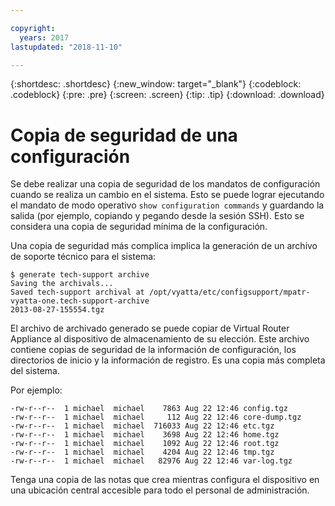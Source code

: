 ```yaml
---

copyright:
  years: 2017
lastupdated: "2018-11-10"

---
```


{:shortdesc: .shortdesc}
{:new_window: target="_blank"}
{:codeblock: .codeblock}
{:pre: .pre}
{:screen: .screen}
{:tip: .tip}
{:download: .download}

# Copia de seguridad de una configuración
Se debe realizar una copia de seguridad de los mandatos de configuración cuando se realiza un cambio en el sistema. Esto se puede lograr ejecutando el mandato de modo operativo `show configuration commands` y guardando la salida (por ejemplo, copiando y pegando desde la sesión SSH). Esto se considera una copia de seguridad mínima de la configuración.

Una copia de seguridad más complica implica la generación de un archivo de soporte técnico para el sistema: 

```
$ generate tech-support archive
Saving the archivals...
Saved tech-support archival at /opt/vyatta/etc/configsupport/mpatr-vyatta-one.tech-support-archive
2013-08-27-155554.tgz
```

El archivo de archivado generado se puede copiar de Virtual Router Appliance al dispositivo de almacenamiento de su elección. Este archivo contiene copias de seguridad de la información de configuración, los directorios de inicio y la información de registro. Es una copia más completa del sistema. 

Por ejemplo:

```
-rw-r--r--  1 michael  michael    7863 Aug 22 12:46 config.tgz
-rw-r--r--  1 michael  michael     112 Aug 22 12:46 core-dump.tgz
-rw-r--r--  1 michael  michael  716033 Aug 22 12:46 etc.tgz
-rw-r--r--  1 michael  michael    3698 Aug 22 12:46 home.tgz
-rw-r--r--  1 michael  michael    1092 Aug 22 12:46 root.tgz
-rw-r--r--  1 michael  michael    4204 Aug 22 12:46 tmp.tgz
-rw-r--r--  1 michael  michael   82976 Aug 22 12:46 var-log.tgz
```

Tenga una copia de las notas que crea mientras configura el dispositivo en una ubicación central accesible para todo el personal de administración.
